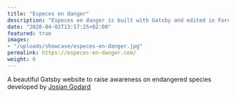 ```yaml
---
title: "Especes en danger"
description: "Especes en danger is built with Gatsby and edited in Forestry"
date: "2020-04-02T13:57:25+02:00"
featured: true
images:
- "/uploads/showcase/especes-en-danger.jpg"
permalink: https://especes-en-danger.com/
weight: 6
---
```


A beautiful Gatsby website to raise awareness on endangered species developed by [Josian Godard](http://www.josian-godard.com/)
